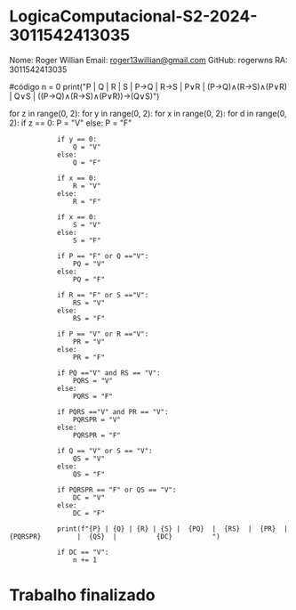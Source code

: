 # LogicaComputacional-S2-2024-3011542413035
Nome: Roger Willian
Email: roger13willian@gmail.com
GitHub: rogerwns
RA: 3011542413035


#código
n = 0
print("P | Q | R | S | P→Q | R→S | P∨R | (P→Q)∧(R→S)∧(P∨R) | Q∨S | ((P→Q)∧(R→S)∧(P∨R))→(Q∨S)")
 
for z in range(0, 2):
    for y in range(0, 2):
        for x in range(0, 2):
            for d in range(0, 2):
                if z == 0:
                    P = "V"
                else:
                    P = "F"
 
                if y == 0:
                    Q = "V"
                else:
                    Q = "F"
 
                if x == 0:
                    R = "V"
                else:
                    R = "F"
 
                if x == 0:
                    S = "V"
                else:
                    S = "F"
 
                if P == "F" or Q =="V":
                    PQ = "V"
                else:
                    PQ = "F"
 
                if R == "F" or S =="V":
                    RS = "V"
                else:
                    RS = "F"
 
                if P == "V" or R =="V":
                    PR = "V"
                else:
                    PR = "F"
 
                if PQ =="V" and RS == "V":
                    PQRS = "V"
                else:
                    PQRS = "F"
                             
                if PQRS =="V" and PR == "V":
                    PQRSPR = "V"
                else:
                    PQRSPR = "F"
 
                if Q == "V" or S == "V":
                    QS = "V"
                else:
                    QS = "F"
 
                if PQRSPR == "F" or QS == "V":
                    DC = "V"
                else:
                    DC = "F"
               
                print(f"{P} | {Q} | {R} | {S} |  {PQ}  |  {RS}  |  {PR}  |          {PQRSPR}         |  {QS}  |          {DC}          ")
               
                if DC == "V":
                    n += 1


# Trabalho finalizado
